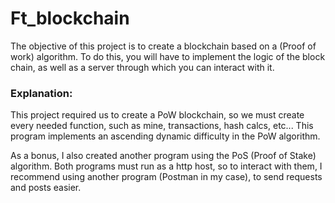 
# Ft_blockchain

The objective of this project is to create a blockchain based on a (Proof of work)
algorithm. To do this, you will have to implement the logic of the block chain, as well as
a server through which you can interact with it.

### Explanation:

This project required us to create a PoW blockchain, so we must create every needed function, such as mine, transactions, hash calcs, etc... This program implements an ascending dynamic difficulty in the PoW algorithm.

As a bonus, I also created another program using the PoS (Proof of Stake) algorithm. Both programs must run as a http host, so to interact with them, I recommend using another program (Postman in my case), to send requests and posts easier.




